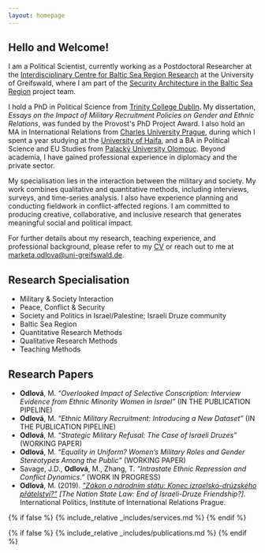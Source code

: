```yaml
---
layout: homepage
---
```


## Hello and Welcome!

I am a Political Scientist, currently working as a Postdoctoral Researcher at the [Interdisciplinary Centre for Baltic Sea Region Research](https://ifzo.uni-greifswald.de/en/) at the University of Greifswald, where I am part of the [Security Architecture in the Baltic Sea Region](https://ifzo.uni-greifswald.de/en/research/fragmented-transformations/translate-to-english-sicherheitsarchitektur-im-ostseeraum/) project team.

I hold a PhD in Political Science from [Trinity College Dublin](http://tcd.ie). My dissertation, *Essays on the Impact of Military Recruitment Policies on Gender and Ethnic Relations*, was funded by the Provost's PhD Project Award. I also hold an MA in International Relations from [Charles University Prague](https://cuni.cz/UKEN-1.html), during which I spent a year studying at the [University of Haifa](https://uhaifa.org), and a BA in Political Science and EU Studies from [Palacký University Olomouc](https://www.upol.cz/en/). Beyond academia, I have gained professional experience in diplomacy and the private sector.  

My specialisation lies in the interaction between the military and society. My work combines qualitative and quantitative methods, including interviews, surveys, and time-series analysis. I also have experience planning and conducting fieldwork in conflict-affected regions. I am committed to producing creative, collaborative, and inclusive research that generates meaningful social and political impact.

For further details about my research, teaching experience, and professional background, please refer to my <a href="assets/files/curriculum_vitae.pdf" target="_blank">CV</a> or reach out to me at <a href="mailto:marketa.odlova@uni-greifswald.de">marketa.odlova@uni-greifswald.de</a>.

## Research Specialisation
- Military & Society Interaction
- Peace, Conflict & Security 
- Society and Politics in Israel/Palestine; Israeli Druze community
- Baltic Sea Region
- Quantitative Research Methods
- Qualitative Research Methods
- Teaching Methods

## Research Papers
- **Odlová**, M. *“Overlooked Impact of Selective Conscription: Interview Evidence from Ethnic Minority Women in Israel”* (IN THE PUBLICATION PIPELINE)
- **Odlová**, M. *“Ethnic Military Recruitment: Introducing a New Dataset”*  (IN THE PUBLICATION PIPELINE)
- **Odlová**, M. *“Strategic Military Refusal: The Case of Israeli Druzes”* (WORKING PAPER)
- **Odlová**, M. *“Equality in Uniform? Women’s Military Roles and Gender Stereotypes Among the Public”* (WORKING PAPER)
- Savage, J.D., **Odlová**, M., Zhang, T. *“Intrastate Ethnic Repression and Conflict Dynamics.”* (WORK IN PROGRESS)
- **Odlová**, M. (2019). *["Zákon o národním státu: Konec izraelsko-drúzského přátelství?"](https://www.iir.cz/en/zakon-o-narodnim-statu-konec-izraelsko-druzskeho-pratelstvi) [The Nation State Law: End of Israeli-Druze Friendship?].* International Politics, Institute of International Relations Prague.

{% if false %}
  {% include_relative _includes/services.md %}
{% endif %}

{% if false %}
  {% include_relative _includes/publications.md %}
{% endif %}